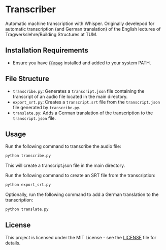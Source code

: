 # Transcriber

Automatic machine transcription with Whisper. Originally develepod for automatic transcription (and German translation) of the English lectures of Tragwerkslehre/Building Structures at TUM.

## Installation Requirements

- Ensure you have [`FFmpeg`](https://www.ffmpeg.org/download.html) installed and added to your system PATH.

## File Structure

- `transcribe.py`: Generates a `transcript.json` file containing the transcript of an audio file located in the main directory.
- `export_srt.py`: Creates a `transcript.srt` file from the `transcript.json` file generated by `transcribe.py`.
- `translate.py`: Adds a German translation of the transcription to the `transcript.json` file.

## Usage

Run the following command to transcribe the audio file:

```bash
python transcribe.py
```

This will create a transcript.json file in the main directory.

Run the following command to create an SRT file from the transcription:

```bash
python export_srt.py
```

Optionally, run the following command to add a German translation to the transcription:
```bash
python translate.py
```

## License

This project is licensed under the MIT License - see the [LICENSE](LICENSE) file for details.
